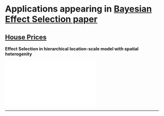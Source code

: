 # Applications appearing in [Bayesian Effect Selection paper](https://projecteuclid.org/journals/bayesian-analysis/volume-16/issue-2/Bayesian-Effect-Selection-in-Structured-Additive-Distributional-Regression-Models/10.1214/20-BA1214.full)
 
##  [House Prices](immo)
**Effect Selection in hierarchical location-scale model with spatial heterogenity**

![image](immo/immo_maps.pdf)


---
